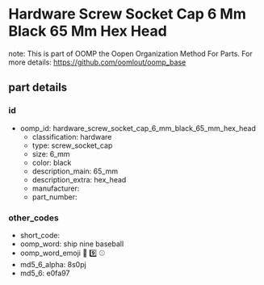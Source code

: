 # Hardware Screw Socket Cap 6 Mm Black 65 Mm Hex Head  

note: This is part of OOMP the Oopen Organization Method For Parts. For more details: https://github.com/oomlout/oomp_base

##  part details





### id
* oomp_id: hardware_screw_socket_cap_6_mm_black_65_mm_hex_head
  * classification: hardware
  * type: screw_socket_cap
  * size: 6_mm
  * color: black
  * description_main: 65_mm
  * description_extra: hex_head
  * manufacturer: 
  * part_number: 

### other_codes
* short_code: 
* oomp_word: ship nine baseball
* oomp_word_emoji :ship: :nine: :baseball:
* md5_6_alpha: 8s0pj
* md5_6: e0fa97